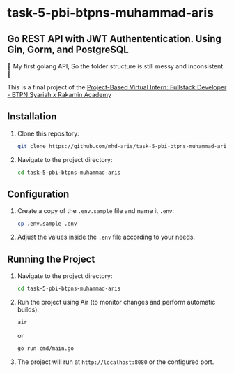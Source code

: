 

# task-5-pbi-btpns-muhammad-aris

## Go REST API with JWT Authententication. Using Gin, Gorm, and PostgreSQL

 🚧 My first golang API, So the folder structure is still messy and inconsistent.  🚧 


This is a final project of the [Project-Based Virtual Intern: Fullstack Developer - BTPN Syariah x Rakamin Academy](https://www.rakamin.com/about-project-based-internship)


## Installation

1. Clone this repository:

    ```bash
    git clone https://github.com/mhd-aris/task-5-pbi-btpns-muhammad-aris.git
    ```

2. Navigate to the project directory:

    ```bash
    cd task-5-pbi-btpns-muhammad-aris
    ```

## Configuration

1. Create a copy of the `.env.sample` file and name it `.env`:

    ```bash
    cp .env.sample .env
    ```

2. Adjust the values inside the `.env` file according to your needs.

## Running the Project

1. Navigate to the project directory:

    ```bash
    cd task-5-pbi-btpns-muhammad-aris
    ```

2. Run the project using Air (to monitor changes and perform automatic builds):

    ```bash
    air
    ```

    or

    ```bash
    go run cmd/main.go
    ```

3. The project will run at `http://localhost:8080` or the configured port.
